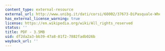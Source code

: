 ```yaml
---
content_type: external-resource
external_url: http://www.unibg.it/dati/corsi/60002/37673-DiPasquale-Wheaton.pdf
has_external_license_warning: true
license: https://en.wikipedia.org/wiki/All_rights_reserved
status: ''
title: PDF - 3.5MB
uid: df2da2a3-bb39-47a8-81f2-7882fadb026b
wayback_url: ''
---
```

